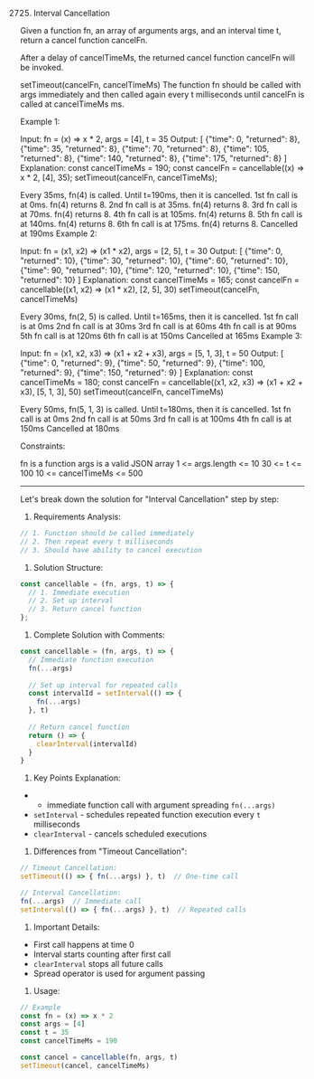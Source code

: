 2725. Interval Cancellation

Given a function fn, an array of arguments args, and an interval time t, return a cancel function cancelFn.

After a delay of cancelTimeMs, the returned cancel function cancelFn will be invoked.

setTimeout(cancelFn, cancelTimeMs)
The function fn should be called with args immediately and then called again every t milliseconds until cancelFn is called at cancelTimeMs ms.



Example 1:

Input: fn = (x) => x * 2, args = [4], t = 35
Output:
[
{"time": 0, "returned": 8},
{"time": 35, "returned": 8},
{"time": 70, "returned": 8},
{"time": 105, "returned": 8},
{"time": 140, "returned": 8},
{"time": 175, "returned": 8}
]
Explanation:
const cancelTimeMs = 190;
const cancelFn = cancellable((x) => x * 2, [4], 35);
setTimeout(cancelFn, cancelTimeMs);

Every 35ms, fn(4) is called. Until t=190ms, then it is cancelled.
1st fn call is at 0ms. fn(4) returns 8.
2nd fn call is at 35ms. fn(4) returns 8.
3rd fn call is at 70ms. fn(4) returns 8.
4th fn call is at 105ms. fn(4) returns 8.
5th fn call is at 140ms. fn(4) returns 8.
6th fn call is at 175ms. fn(4) returns 8.
Cancelled at 190ms
Example 2:

Input: fn = (x1, x2) => (x1 * x2), args = [2, 5], t = 30
Output:
[
{"time": 0, "returned": 10},
{"time": 30, "returned": 10},
{"time": 60, "returned": 10},
{"time": 90, "returned": 10},
{"time": 120, "returned": 10},
{"time": 150, "returned": 10}
]
Explanation:
const cancelTimeMs = 165;
const cancelFn = cancellable((x1, x2) => (x1 * x2), [2, 5], 30)
setTimeout(cancelFn, cancelTimeMs)

Every 30ms, fn(2, 5) is called. Until t=165ms, then it is cancelled.
1st fn call is at 0ms
2nd fn call is at 30ms
3rd fn call is at 60ms
4th fn call is at 90ms
5th fn call is at 120ms
6th fn call is at 150ms
Cancelled at 165ms
Example 3:

Input: fn = (x1, x2, x3) => (x1 + x2 + x3), args = [5, 1, 3], t = 50
Output:
[
{"time": 0, "returned": 9},
{"time": 50, "returned": 9},
{"time": 100, "returned": 9},
{"time": 150, "returned": 9}
]
Explanation:
const cancelTimeMs = 180;
const cancelFn = cancellable((x1, x2, x3) => (x1 + x2 + x3), [5, 1, 3], 50)
setTimeout(cancelFn, cancelTimeMs)

Every 50ms, fn(5, 1, 3) is called. Until t=180ms, then it is cancelled.
1st fn call is at 0ms
2nd fn call is at 50ms
3rd fn call is at 100ms
4th fn call is at 150ms
Cancelled at 180ms


Constraints:

fn is a function
args is a valid JSON array
1 <= args.length <= 10
30 <= t <= 100
10 <= cancelTimeMs <= 500


---


Let's break down the solution for "Interval Cancellation" step by step:
1. Requirements Analysis:
``` javascript
// 1. Function should be called immediately
// 2. Then repeat every t milliseconds
// 3. Should have ability to cancel execution
```
1. Solution Structure:
``` javascript
const cancellable = (fn, args, t) => {
  // 1. Immediate execution
  // 2. Set up interval
  // 3. Return cancel function
};
```
1. Complete Solution with Comments:
``` javascript
const cancellable = (fn, args, t) => {
  // Immediate function execution
  fn(...args)
  
  // Set up interval for repeated calls
  const intervalId = setInterval(() => {
    fn(...args)
  }, t)
  
  // Return cancel function
  return () => {
    clearInterval(intervalId)
  }
}
```
1. Key Points Explanation:

- - immediate function call with argument spreading `fn(...args)`
- `setInterval` - schedules repeated function execution every `t` milliseconds
- `clearInterval` - cancels scheduled executions

1. Differences from "Timeout Cancellation":
``` javascript
// Timeout Cancellation:
setTimeout(() => { fn(...args) }, t)  // One-time call

// Interval Cancellation:
fn(...args)  // Immediate call
setInterval(() => { fn(...args) }, t)  // Repeated calls
```
1. Important Details:

- First call happens at time 0
- Interval starts counting after first call
- `clearInterval` stops all future calls
- Spread operator is used for argument passing

1. Usage:
``` javascript
// Example
const fn = (x) => x * 2
const args = [4]
const t = 35
const cancelTimeMs = 190

const cancel = cancellable(fn, args, t)
setTimeout(cancel, cancelTimeMs)
```




